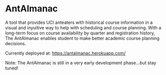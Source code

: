 # AntAlmanac
A tool that provides UCI anteaters with historical course information in a visual and inyuitive way to help with scheduling and course planning. With a long-term focus on course availability by quarter and registration history, The AntAlmanac enables student to make better academic course planning decisions.

Currently deployed at: https://antalmanac.herokuapp.com/

Note: The AntAlmanac is still in a very early development phase...but stay tuned!
